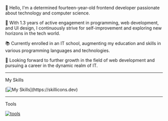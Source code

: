 👋 Hello, I'm a determined fourteen-year-old frontend developer passionate about technology and computer science.

🚀 With 1.3 years of active engagement in programming, web development, and UI design, I continuously strive for self-improvement and exploring new horizons in the tech world.

📚 Currently enrolled in an IT school, augmenting my education and skills in various programming languages and technologies.

💼 Looking forward to further growth in the field of web development and pursuing a career in the dynamic realm of IT.

---
My Skills

[![My Skills](https://skillicons.dev/icons?i=js,html,css,vue,react,vite,discord,figma,github,webpack,)](https://skillicons.dev)

---
Tools
  
[![tools](https://skillicons.dev/icons?i=windows,discord,figma,git,github,gmail,vscode)](https://skillicons.dev)

